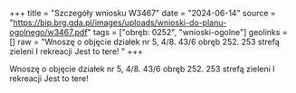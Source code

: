 +++
title = "Szczegóły wniosku W3467"
date = "2024-06-14"
source = "https://bip.brg.gda.pl/images/uploads/wnioski-do-planu-ogolnego/w3467.pdf"
tags = ["obręb: 0252", "wnioski-ogolne"]
geolinks = []
raw = "Wnoszę o objęcie działek nr 5, 4/8. 43/6 obręb 252. 253 strefą zieleni I rekreacji Jest to tere! "
+++

Wnoszę o objęcie działek nr 5, 4/8. 43/6 obręb 252. 253 strefą zieleni I rekreacji Jest to tere!



